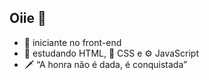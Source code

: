 ## Oiie 💜
   
- 🚀 iniciante no front-end  
- 📄 estudando HTML, 🎨 CSS e ⚙️ JavaScript  
- 🗡️ “A honra não é dada, é conquistada”
